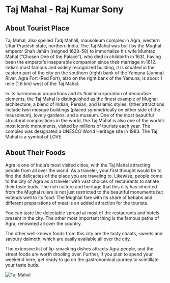 # Taj Mahal - Raj Kumar Sony

## About Tourist Place 
Taj Mahal, also spelled Tadj Mahall, mausoleum complex in Agra, western Uttar Pradesh state, northern India. 
The Taj Mahal was built by the Mughal emperor Shah Jahān (reigned 1628–58) to immortalize his wife Mumtaz Mahal (“Chosen One of the Palace”), 
who died in childbirth in 1631, having been the emperor’s inseparable companion since their marriage in 1612. India’s most famous and widely recognized building, 
it is situated in the eastern part of the city on the southern (right) bank of the Yamuna (Jumna) River. Agra Fort (Red Fort), also on the right bank of the Yamuna, 
is about 1 mile (1.6 km) west of the Taj Mahal.

In its harmonious proportions and its fluid incorporation of decorative elements, the Taj Mahal is distinguished as the finest example of Mughal architecture, 
a blend of Indian, Persian, and Islamic styles. Other attractions include twin mosque buildings (placed symmetrically on either side of the mausoleum), 
lovely gardens, and a museum. One of the most beautiful structural compositions in the world, the Taj Mahal is also one of the world’s most iconic monuments, 
visited by millions of tourists each year. The complex was designated a UNESCO World Heritage site in 1983.
The Taj Mahal is a symbol of LOVE.
## About Their Foods
Agra is one of India’s most visited cities, with the Taj Mahal attracting people from all over the world. As a traveler, your first thought would be to find 
the delicacies of the place you are traveling to. Likewise, people come to the city of Agra as a traveler with vast choices of restaurants to satiate their taste buds.
The rich culture and heritage that this city has inherited from the Mughal rulers is not just restricted to the beautiful monuments but extends well to its food. The Mughlai fare with its share of kebabs and different preparations of meat is an added attraction for the tourists. 

You can taste the delectable spread at most of the restaurants and hotels present in the city. The other most important thing is the famous petha of Agra, renowned all over the country. 

The other well-known foods from this city are the tasty chaats, sweets and savoury dalmoth, which are easily available all over the city.

The extensive list of lip-smacking dishes attracts Agra people, and the street foods are worth drooling over. Further, if you plan to spend your weekend here, 
get ready to go on the gastronomical journey to scintillate your taste buds.

<img align="center" src="https://lotustours.in/assets/img/taj/photo-room-detail-1.jpg" alt="Taj Mahal"/>

<!--Example: <img align="center" src="https://lotustours.in/assets/img/taj/photo-room-detail-1.jpg" alt="Taj Mahal"/> -->
